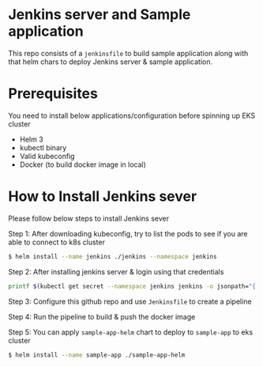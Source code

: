 # Jenkins server and Sample application

This repo consists of a `jenkinsfile` to build sample application along with that helm chars to deploy Jenkins server & sample application.

# Prerequisites 
You need to install below applications/configuration before spinning up EKS cluster
- Helm 3
- kubectl binary
- Valid kubeconfig
- Docker (to build docker image in local)

# How to Install Jenkins sever
Please follow below steps to install Jenkins sever

Step 1:
After downloading kubeconfig, try to list the pods to see if you are able to connect to k8s cluster

```sh
$ helm install --name jenkins ./jenkins --namespace jenkins
```

Step 2:
After installing jenkins server & login using that credentials

```sh 
printf $(kubectl get secret --namespace jenkins jenkins -o jsonpath="{.data.jenkins-admin-password}" | base64 --decode);echo
```

Step 3: 
Configure this github repo and use `Jenkinsfile` to create a pipeline

Step 4: 
Run the pipeline to build & push the docker image

Step 5:
You can apply `sample-app-helm` chart to deploy to `sample-app` to eks cluster
```sh
$ helm install --name sample-app ./sample-app-helm
```
